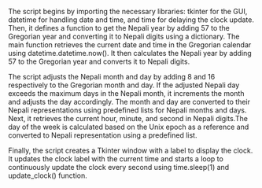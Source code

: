 The script begins by importing the necessary libraries: tkinter for the GUI, datetime for handling date and time, and time for delaying the clock update.
Then, it defines a function to get the Nepali year by adding 57 to the Gregorian year and converting it to Nepali digits using a dictionary.
The main function retrieves the current date and time in the Gregorian calendar using datetime.datetime.now(). It then calculates the Nepali year by adding 57 to the Gregorian year and converts it to Nepali digits.

The script adjusts the Nepali month and day by adding 8 and 16 respectively to the Gregorian month and day. If the adjusted Nepali day exceeds the maximum days in the Nepali month, it increments the month and adjusts the day accordingly.
The month and day are converted to their Nepali representations using predefined lists for Nepali months and days.
Next, it retrieves the current hour, minute, and second in Nepali digits.The day of the week is calculated based on the Unix epoch as a reference and converted to Nepali representation using a predefined list.

Finally, the script creates a Tkinter window with a label to display the clock. It updates the clock label with the current time and starts a loop to continuously update the clock every second using time.sleep(1) and update_clock() function.
